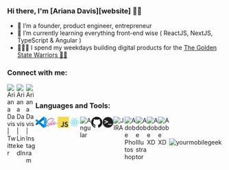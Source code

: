 ### Hi there, I'm [Ariana Davis][website] 👋🏽

- 🚀 I’m a founder, product engineer, entrepreneur 
- 🌱 I’m currently learning everything front-end wise ( ReactJS, NextJS, TypeScript & Angular ) 
- 👩🏽‍💻 I spend my weekdays building digital products for the [The Golden State Warriors 🏀✨ ][job] 

### Connect with me:
[<img align="left" alt="Ariana Davis | Twitter" width="22px" src="https://cdn.jsdelivr.net/npm/simple-icons@v3/icons/twitter.svg" />][twitter]
[<img align="left" alt="Ariana Davis | LinkedIn" width="22px" src="https://cdn.jsdelivr.net/npm/simple-icons@v3/icons/linkedin.svg" />][linkedin]
[<img align="left" alt="Ariana Davis | Instagram" width="22px" src="https://cdn.jsdelivr.net/npm/simple-icons@v3/icons/instagram.svg" />][instagram]

<br />

### Languages and Tools:

<img align="left" alt="Visual Studio Code" width="26px" src="https://raw.githubusercontent.com/github/explore/80688e429a7d4ef2fca1e82350fe8e3517d3494d/topics/visual-studio-code/visual-studio-code.png" />
<img align="left" alt="Sass" width="26px" src="https://raw.githubusercontent.com/github/explore/80688e429a7d4ef2fca1e82350fe8e3517d3494d/topics/sass/sass.png" />
<img align="left" alt="JavaScript" width="26px" src="https://raw.githubusercontent.com/github/explore/80688e429a7d4ef2fca1e82350fe8e3517d3494d/topics/javascript/javascript.png" />
<img align="left" alt="React" width="26px" src="https://raw.githubusercontent.com/github/explore/80688e429a7d4ef2fca1e82350fe8e3517d3494d/topics/react/react.png" />
<img align="left" alt="Angular" width="26px" src="https://cdn.jsdelivr.net/npm/simple-icons@v3/icons/angular.svg" />
<img align="left" alt="GitHub" width="26px" src="https://raw.githubusercontent.com/github/explore/78df643247d429f6cc873026c0622819ad797942/topics/github/github.png" />
<img align="left" alt="HTML5" width="26px" src="https://raw.githubusercontent.com/github/explore/80688e429a7d4ef2fca1e82350fe8e3517d3494d/topics/terminal/terminal.png" />
<img align="left" alt="JIRA" width="26px" src="https://cdn.jsdelivr.net/npm/simple-icons@v3/icons/jira.svg" />
<img align="left" alt="Adobe Photoshop" width="26px" src="https://cdn.jsdelivr.net/npm/simple-icons@v3/icons/adobephotoshop.svg" />
<img align="left" alt="Adobe Illustrator" width="26px" src="https://cdn.jsdelivr.net/npm/simple-icons@v3/icons/adobeillustrator.svg" />
<img align="left" alt="Adobe XD" width="26px" src="https://cdn.jsdelivr.net/npm/simple-icons@v3/icons/adobexd.svg" />
<img align="left" alt="Adobe XD" width="26px" src="https://cdn.jsdelivr.net/npm/simple-icons@v3/icons/figma.svg" />

<br />
<br />
<br />

<img align="left" src="https://github-readme-stats.vercel.app/api/top-langs?username=yourmobilegeek&show_icons=true&locale=en&layout=compact" alt="yourmobilegeek" />

[job]: http://warriors.com/
[startup]: https://www.thebeautyslot.com
[twitter]: https://twitter.com/yourmobilegeek
[instagram]: https://instagram.com/yourmobilegeek
[linkedin]: https://www.linkedin.com/in/arianamdavis
